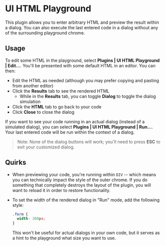 # UI HTML Playground

This plugin allows you to enter arbitrary HTML and preview the result within a dialog. You can also execute the last entered code in a dialog without any of the surrounding playground chrome.

## Usage

To edit some HTML in the playground, select **Plugins | UI HTML Playground | Edit...**. You'll be presented with some default HTML in an editor. You can then:

* Edit the HTML as needed (although you may prefer copying and pasting from another editor)
* Click the **Results** tab to see the rendered HTML
    * While in the **Results** tab, you can toggle **Dialog** to toggle the dialog simulation
* Click the **HTML** tab to go back to your code
* Click **Close** to close the dialog

If you want to see your code running in an actual dialog (instead of a simulated dialog), you can select **Plugins | UI HTML Playground | Run...**. Your last entered code will be run within the context of a dialog.

> Note: None of the dialog buttons will work; you'll need to press **ESC** to exit your customized dialog.

## Quirks

* When previewing your code, you're running within `DIV` -- which means you can technically impact the style of the outer chrome. If you do something that completely destroys the layout of the plugin, you will want to reload it in order to restore functionality.

* To set the width of the rendered dialog in "Run" mode, add the following style:

  ```css
  .form {
    width: 360px;
  }
  ```

  This won't be useful for actual dialogs in your own code, but it serves as a hint to the playground what size you want to use.
